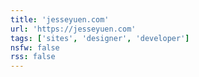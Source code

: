 ```yaml
---
title: 'jesseyuen.com'
url: 'https://jesseyuen.com'
tags: ['sites', 'designer', 'developer']
nsfw: false
rss: false
---
```

